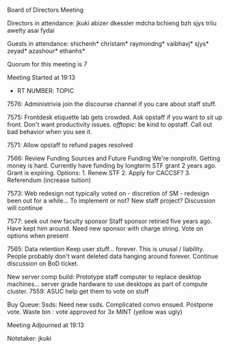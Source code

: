 Board of Directors Meeting

Directors in attendance:
jkuki
abizer
dkessler
mdcha
bchieng
bzh
sjys
trliu
awelty
asai
fydai

Guests in attendance:
shichenh*
christam*
raymondng*
vaibhavj*
sjys*
zeyad*
azashour*
ethanhs*





Quorum for this meeting is 7

Meeting Started at 19:13

* RT NUMBER: TOPIC

7576: Administrivia
  join the discourse channel if you care about staff stuff. 

7575: Frontdesk etiquette
  lab gets crowded. Ask opstaff if you want to sit up front. Don't want productivity issues.
  *offtopic*: be kind to opstaff. Call out bad behavior when you see it. 

7571: Allow opstaff to refund pages
  resolved

7566: Review Funding Sources and Future Funding
  We're nonprofit. Getting money is hard. Currently have funding by longterm STF grant 2 years ago.
  Grant is expiring. 
  Options:
    1. Renew STF
    2. Apply for CACCSF? 
    3. Referendum (increase tuition)

7573: Web redesign
  not typically voted on - discretion of SM - redesign been out for a while... To implement or not? New staff project? Discussion will continue

7577: seek out new faculty sponsor
  Staff sponsor retiried five years ago. Have kept him around. Need new sponsor with charge string. Vote on options when present

7565: Data retention 
  Keep user stuff... forever. This is unusal / liability. People probably don't want deleted data hanging around forever. Continue discussion on BoD ticket. 

New server comp build:
  Prototype staff computer to replace desktop machines... server grade hardware to use desktops as part of compute cluster. 
7559: ASUC
  help get them to vote on stuff 
  
    

Buy Queue:
  Ssds: Need new ssds. Complicated convo ensued. Postpone vote.
  Waste bin : vote approved for 3x MINT (yellow was ugly)

Meeting Adjourned at 19:13

Notetaker: jkuki
